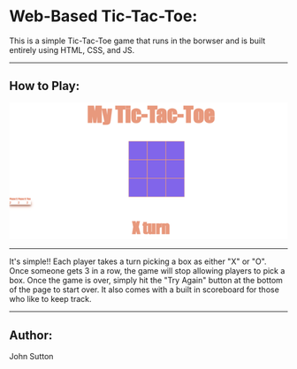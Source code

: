 # **Web-Based Tic-Tac-Toe:**

This is a simple Tic-Tac-Toe game that runs in the borwser and is built entirely using HTML, CSS, and JS.
<hr>

## **How to Play:**

<img src="Picture1.png"  width= "1000px">

<hr>

It's simple!! Each player takes a turn picking a box as either "X" or "O". Once someone gets 3 in a row, the game will stop allowing players to pick a box. Once the game is over, simply hit the "Try Again" button at the bottom of the page to start over. It also comes with a built in scoreboard for those who like to keep track.

<hr>

## **Author:**

John Sutton 
